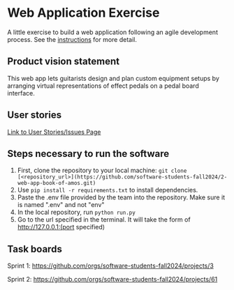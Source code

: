 # Web Application Exercise

A little exercise to build a web application following an agile development process. See the [instructions](instructions.md) for more detail.

## Product vision statement

This web app lets guitarists design and plan custom equipment setups by arranging virtual representations of effect pedals on a pedal board interface.

## User stories

[Link to User Stories/Issues Page](https://github.com/software-students-fall2024/2-web-app-book-of-amos/issues)

## Steps necessary to run the software

1. First, clone the repository to your local machine:
   `git clone [<repository_url>](https://github.com/software-students-fall2024/2-web-app-book-of-amos.git)`
2. Use `pip install -r requirements.txt` to install dependencies.
3. Paste the .env file provided by the team into the repository. Make sure it is named ".env" and not "env"
4. In the local repository, run `python run.py`
5. Go to the url specified in the terminal. It will take the form of http://127.0.0.1:(port specified)

## Task boards

Sprint 1:
https://github.com/orgs/software-students-fall2024/projects/3

Sprint 2:
https://github.com/orgs/software-students-fall2024/projects/61
